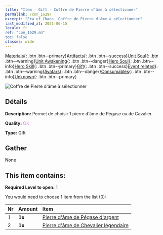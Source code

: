 ```yaml
---
title: "Item - Gift - Coffre de Pierre d'âme à sélectionner"
permalink: /con_1629/
excerpt: "Era of Chaos  Coffre de Pierre d'âme à sélectionner"
last_modified_at: 2021-06-15
locale: fr
ref: "con_1629.md"
toc: false
classes: wide
---
```

 [Materials](/ItemsFR/){: .btn .btn--primary}[Artifacts](/ItemsFR/Artifacts/){: .btn .btn--success}[Unit Soul](/ItemsFR/UnitSoul/){: .btn .btn--warning}[Unit Awakening](/ItemsFR/UnitAwakening/){: .btn .btn--danger}[Hero Soul](/ItemsFR/HeroSoul/){: .btn .btn--info}[Hero Skill](/ItemsFR/HeroSkill/){: .btn .btn--primary}[Gift](/ItemsFR/Gift/){: .btn .btn--success}[Event related](/ItemsFR/Events/){: .btn .btn--warning}[Avatars](/ItemsFR/Avatars/){: .btn .btn--danger}[Consumables](/ItemsFR/Consumables/){: .btn .btn--info}[Unknown](/ItemsFR/Unknown/){: .btn .btn--primary}

 ![Coffre de Pierre d'âme à sélectionner](/images/t/i_907245.png)

## Détails
 **Description:** Permet de choisir 1 pierre d'âme de Pégase ou de Cavalier.

 **Quality:** <span style="color: #DA70D6">OK</span>

 **Type:** Gift

## Gather

  None

## This item contains:

 **Required Level to open:** 1

 You would need to choose 1 item from the list (0):

  | Nr | Amount |     Item    |
  |:---|:-------|:------------|
  | 1 |  **1x** | [Pierre d'âme de Pégase d'argent](/ItemsFR/unt_292/) |  | 
  | 2 |  **1x** | [Pierre d'âme de Chevalier légendaire](/ItemsFR/unt_287/) |  | 
